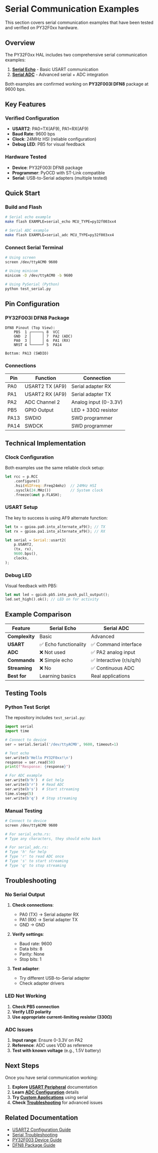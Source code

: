 # Serial Communication Examples

This section covers serial communication examples that have been tested and verified on PY32F0xx hardware.

## Overview

The PY32F0xx HAL includes two comprehensive serial communication examples:

1. **[Serial Echo](./serial-echo.md)** - Basic USART communication
2. **[Serial ADC](./serial-adc.md)** - Advanced serial + ADC integration

Both examples are confirmed working on **PY32F003I DFN8** package at 9600 bps.

## Key Features

### Verified Configuration
- **USART2**: PA0=TX(AF9), PA1=RX(AF9)
- **Baud Rate**: 9600 bps
- **Clock**: 24MHz HSI (reliable configuration)
- **Debug LED**: PB5 for visual feedback

### Hardware Tested
- **Device**: PY32F003I DFN8 package
- **Programmer**: PyOCD with ST-Link compatible
- **Serial**: USB-to-Serial adapters (multiple tested)

## Quick Start

### Build and Flash

```bash
# Serial echo example
make flash EXAMPLE=serial_echo MCU_TYPE=py32f003xx4

# Serial ADC example
make flash EXAMPLE=serial_adc MCU_TYPE=py32f003xx4
```

### Connect Serial Terminal

```bash
# Using screen
screen /dev/ttyACM0 9600

# Using minicom  
minicom -D /dev/ttyACM0 -b 9600

# Using PySerial (Python)
python test_serial.py
```

## Pin Configuration

### PY32F003I DFN8 Package

```
DFN8 Pinout (Top View):
    PB5  1 ┌─────┐ 8  VCC
    GND  2 │     │ 7  PA2 (ADC)  
    PA0  3 │     │ 6  PA1 (RX)
    NRST 4 └─────┘ 5  PA14

Bottom: PA13 (SWDIO)
```

### Connections

| Pin | Function | Connection |
|-----|----------|------------|
| PA0 | USART2 TX (AF9) | Serial adapter RX |
| PA1 | USART2 RX (AF9) | Serial adapter TX |
| PA2 | ADC Channel 2   | Analog input (0-3.3V) |
| PB5 | GPIO Output     | LED + 330Ω resistor |
| PA13| SWDIO          | SWD programmer |
| PA14| SWDCK          | SWD programmer |

## Technical Implementation

### Clock Configuration

Both examples use the same reliable clock setup:

```rust
let rcc = p.RCC
    .configure()
    .hsi(HSIFreq::Freq24mhz)  // 24MHz HSI
    .sysclk(24.MHz())         // System clock
    .freeze(&mut p.FLASH);
```

### USART Setup

The key to success is using AF9 alternate function:

```rust
let tx = gpioa.pa0.into_alternate_af9(); // TX
let rx = gpioa.pa1.into_alternate_af9(); // RX

let serial = Serial::usart2(
    p.USART2,
    (tx, rx),
    9600.bps(),
    clocks,
);
```

### Debug LED

Visual feedback with PB5:

```rust
let mut led = gpiob.pb5.into_push_pull_output();
led.set_high().ok(); // LED on for activity
```

## Example Comparison

| Feature | Serial Echo | Serial ADC |
|---------|-------------|------------|
| **Complexity** | Basic | Advanced |
| **USART** | ✅ Echo functionality | ✅ Command interface |
| **ADC** | ❌ Not used | ✅ PA2 analog input |
| **Commands** | ❌ Simple echo | ✅ Interactive (r/s/q/h) |
| **Streaming** | ❌ No | ✅ Continuous ADC |
| **Best for** | Learning basics | Real applications |

## Testing Tools

### Python Test Script

The repository includes `test_serial.py`:

```python
import serial
import time

# Connect to device
ser = serial.Serial('/dev/ttyACM0', 9600, timeout=1)

# Test echo
ser.write(b'Hello PY32F0xx!\n')
response = ser.read(50)
print(f"Response: {response}")

# For ADC example
ser.write(b'h')  # Get help
ser.write(b'r')  # Read ADC
ser.write(b's')  # Start streaming
time.sleep(5)
ser.write(b'q')  # Stop streaming
```

### Manual Testing

```bash
# Connect to device
screen /dev/ttyACM0 9600

# For serial_echo.rs:
# Type any characters, they should echo back

# For serial_adc.rs:
# Type 'h' for help
# Type 'r' to read ADC once  
# Type 's' to start streaming
# Type 'q' to stop streaming
```

## Troubleshooting

### No Serial Output

1. **Check connections**:
   - PA0 (TX) → Serial adapter RX
   - PA1 (RX) → Serial adapter TX  
   - GND → GND

2. **Verify settings**:
   - Baud rate: 9600
   - Data bits: 8
   - Parity: None
   - Stop bits: 1

3. **Test adapter**:
   - Try different USB-to-Serial adapter
   - Check adapter drivers

### LED Not Working

1. **Check PB5 connection**
2. **Verify LED polarity**
3. **Use appropriate current-limiting resistor (330Ω)**

### ADC Issues

1. **Input range**: Ensure 0-3.3V on PA2
2. **Reference**: ADC uses VDD as reference
3. **Test with known voltage** (e.g., 1.5V battery)

## Next Steps

Once you have serial communication working:

1. **Explore [USART Peripheral](../peripherals/usart.md)** documentation
2. **Learn [ADC Configuration](../peripherals/adc.md)** details
3. **Try [Custom Applications](../examples/blinky.md)** using serial
4. **Check [Troubleshooting](../troubleshooting/serial.md)** for advanced issues

## Related Documentation

- [USART2 Configuration Guide](./usart2-config.md)
- [Serial Troubleshooting](../troubleshooting/serial.md)
- [PY32F003 Device Guide](../devices/py32f003-guide.md)
- [DFN8 Package Guide](../devices/dfn8-guide.md)
